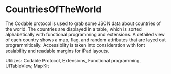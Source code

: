 # CountriesOfTheWorld

The Codable protocol is used to grab some JSON data about countries of the world. The countries are displayed in a table, which is sorted alphabetically with functional programming and extensions. A detailed view of each country shows a map, flag, and random attributes that are layed out programmitically. Accessiblity is taken into consideration with font scalability and readable margins for iPad layouts.

Utilizes: 
Codable Protocol, Extensions, Functional programming, UITableView, MapKit
